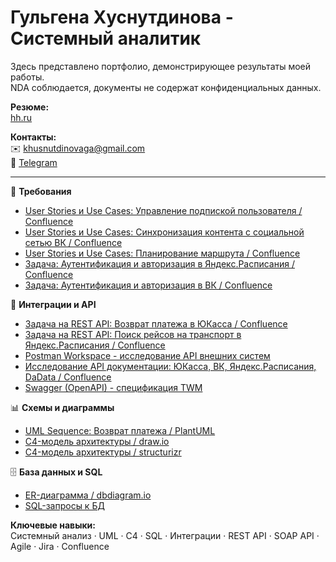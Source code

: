 # Гульгена Хуснутдинова - Системный аналитик

Здесь представлено портфолио, демонстрирующее результаты моей работы.  
NDA соблюдается, документы не содержат конфиденциальных данных.

**Резюме:**  
[hh.ru](https://hh.ru/resume/c8fc3706ff0efbeda10039ed1f305a67693973)

**Контакты:**  
✉️ khusnutdinovaga@gmail.com  
💬 [Telegram](https://t.me/kh_gulgena)

---

📄 **Требования**
- [User Stories и Use Cases: Управление подпиской пользователя / Confluence](https://github.com/aneglug/Gulgena-Khusnutdinova/blob/main/1.1%20US%2BUC%20для%20управления%20подпиской%20пользователя%20(ЮКасса)%20(без%20детализации).pdf)
- [User Stories и Use Cases: Синхронизация контента с социальной сетью ВК / Confluence](https://github.com/aneglug/Gulgena-Khusnutdinova/blob/main/1.2%20US%2BUC%20для%20синхронизации%20контента%20с%20социальной%20сетью%20ВКонтакте%20(без%20детализации).pdf)
- [User Stories и Use Cases: Планирование маршрута / Confluence](https://github.com/aneglug/Gulgena-Khusnutdinova/blob/main/1.3%20US%2BUC%20для%20планирования%20маршрута%20(Яндекс.Расписания%2C%20DaData)%20(без%20детализации).pdf)
- [Задача: Аутентификация и авторизация в Яндекс.Расписания / Confluence](https://github.com/aneglug/Gulgena-Khusnutdinova/blob/main/6.1%20Конфигурации%20%2B%20Аутентификация%20и%20авторизация%20в%20Яндекс.Расписания.pdf)
- [Задача: Аутентификация и авторизация в ВК / Confluence](https://github.com/aneglug/Gulgena-Khusnutdinova/blob/main/6.2%20Конфигурации%20%2B%20Аутентификация%20и%20авторизация%20во%20Вконтакте.pdf)

🔗 **Интеграции и API**
- [Задача на REST API: Возврат платежа в ЮКасса / Confluence](https://github.com/aneglug/Gulgena-Khusnutdinova/blob/main/7.1%20Возврат%20платежа.pdf)
- [Задача на REST API: Поиск рейсов на транспорт в Яндекс.Расписания / Confluence](https://github.com/aneglug/Gulgena-Khusnutdinova/blob/main/7.2%20Поиск%20рейсов.pdf)
- [Postman Workspace - исследование API внешних систем](https://www.postman.com/gulgena-6389764/workspace/gulgena-s-workspace-ga)
- [Исследование API документации: ЮКасса, ВК, Яндекс.Расписания, DaData / Confluence](https://github.com/aneglug/Gulgena-Khusnutdinova/blob/main/2.%20Исследование%20API%20документации%20внешних%20систем.pdf)
- [Swagger (OpenAPI) - спецификация TWM](https://app.swaggerhub.com/apis/test-eaf-2b7/DemoProjectTWM/1.0.0)

📊 **Схемы и диаграммы**
- [UML Sequence: Возврат платежа / PlantUML](https://github.com/aneglug/Gulgena-Khusnutdinova/wiki/UML-Sequence-(PlantUML))
- [C4-модель архитектуры / draw.io](https://github.com/aneglug/Gulgena-Khusnutdinova/wiki/C4-(draw.io))
- [C4-модель архитектуры / structurizr](https://github.com/aneglug/Gulgena-Khusnutdinova/wiki/C4-(structurizr))

🗄️ **База данных и SQL**
- [ER-диаграмма / dbdiagram.io](https://github.com/aneglug/Gulgena-Khusnutdinova/wiki/ER-(dbdiagram.io))
- [SQL-запросы к БД](https://github.com/aneglug/Gulgena-Khusnutdinova/blob/main/SQL%20TWM.sql)

**Ключевые навыки:**  
Системный анализ · UML · C4 · SQL · Интеграции · REST API · SOAP API · Agile · Jira · Confluence
